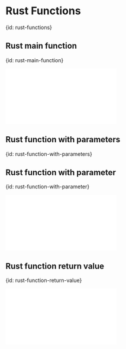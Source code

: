 # Rust Functions
{id: rust-functions}

## Rust main function
{id: rust-main-function}

![](examples/functions/main.rs)

## Rust function with parameters
{id: rust-function-with-parameters}

## Rust function with parameter
{id: rust-function-with-parameter}

![](examples/functions/hello_foo.rs)

## Rust function return value
{id: rust-function-return-value}

![](examples/functions/return.rs)
